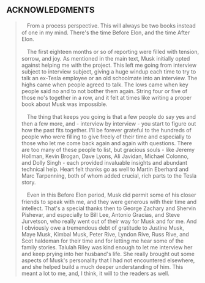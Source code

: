 ACKNOWLEDGMENTS
---

>　From a process perspective. This will always be two books instead of one in my mind. There's the time Before Elon, and the time After Elon.
>
>　The first eighteen months or so of reporting were filled with tension, sorrow, and joy. As mentioned in the main text, Musk initially opted against helping me with the project. This left me going from interview subject to interview subject, giving a huge windup each time to try to talk an ex-Tesla employee or an old schoolmate into an interview. The highs came when people agreed to talk. The lows came when key people said no and to not bother them again. String four or five of those no's together in a row, and it felt at times like writing a proper book about Musk was impossible.
>
>　The thing that keeps you going is that a few people do say yes and then a few more, and - interview by interview - you start to figure out how the past fits together. I'll be forever grateful to the hundreds of people who were filling to give freely of their time and especially to those who let me come back again and again with questions. There are too many of these people to list, but gracious souls - like Jeremy Hollman, Kevin Brogan, Dave Lyons, Ali Javidan, Michael Colonno, and Dolly Singh - each provided invaluable insights and abundant technical help. Heart felt thanks go as well to Martin Eberhard and Marc Tarpenning, both of whom added crucial, rich parts to the Tesla story.
>
>　Even in this Before Elon period, Musk did permit some of his closer friends to speak with me, and they were generous with their time and intellect. That's a special thanks then to George Zachary and Shervin Pishevar, and especially to Bill Lee, Antonio Gracias, and Steve Jurvetson, who really went out of their way for Musk and for me. And I obviously owe a tremendous debt of gratitude to Justine Musk, Maye Musk, Kimbal Musk, Peter Rive, Lyndon Rive, Russ Rive, and Scot haldeman for their time and for letting me hear some of the family stories. Talulah Riley was kind enough to let me interview her and keep prying into her husband's life. She really brought out some aspects of Musk's personality that I had not encountered elsewhere, and she helped build a much deeper understanding of him. This meant a lot to me, and, I think, it will to the readers as well.